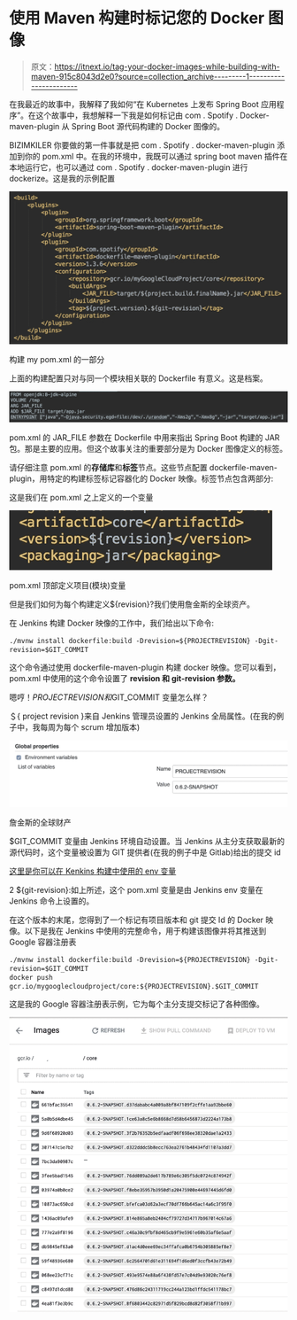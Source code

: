 # 使用 Maven 构建时标记您的 Docker 图像

> 原文：<https://itnext.io/tag-your-docker-images-while-building-with-maven-915c8043d2e0?source=collection_archive---------1----------------------->

在我最近的故事中，我解释了我如何“在 Kubernetes 上发布 Spring Boot 应用程序”。在这个故事中，我想解释一下我是如何标记由 com . Spotify . Docker-maven-plugin 从 Spring Boot 源代码构建的 Docker 图像的。

BIZIMKILER 你要做的第一件事就是把 com . Spotify . docker-maven-plugin 添加到你的 pom.xml 中。在我的环境中，我既可以通过 spring boot maven 插件在本地运行它，也可以通过 com . Spotify . docker-maven-plugin 进行 dockerize。这是我的示例配置

![](img/a156ee966dfee95162cd0cddc6046b48.png)

构建 my pom.xml 的一部分

上面的构建配置只对与同一个模块相关联的 Dockerfile 有意义。这是档案。

![](img/56939a378aa1c8e4393cc8af454cf8ef.png)

pom.xml 的 JAR_FILE 参数在 Dockerfile 中用来指出 Spring Boot 构建的 JAR 包。那是主要的应用。但这个故事关注的重要部分是为 Docker 图像定义的标签。

请仔细注意 pom.xml 的**存储库**和**标签**节点。这些节点配置 dockerfile-maven-plugin，用特定的构建标签标记容器化的 Docker 映像。标签节点包含两部分:

这是我们在 pom.xml 之上定义的一个变量

![](img/59c62af26397ad6492703ee0f67be8da.png)

pom.xml 顶部定义项目(模块)变量

但是我们如何为每个构建定义${revision}?我们使用詹金斯的全球资产。

在 Jenkins 构建 Docker 映像的工作中，我们给出以下命令:

```
./mvnw install dockerfile:build -Drevision=${PROJECTREVISION} -Dgit-revision=$GIT_COMMIT
```

这个命令通过使用 dockerfile-maven-plugin 构建 docker 映像。您可以看到，pom.xml 中使用的这个命令设置了 **revision 和 git-revision 参数。**

嗯哼！${PROJECTREVISION}和$GIT_COMMIT 变量怎么样？

＄{ project revision }来自 Jenkins 管理员设置的 Jenkins 全局属性。(在我的例子中，我每周为每个 scrum 增加版本)

![](img/1039303e72f93a121cf5f38d113ee88e.png)

詹金斯的全球财产

$GIT_COMMIT 变量由 Jenkins 环境自动设置。当 Jenkins 从主分支获取最新的源代码时，这个变量被设置为 GIT 提供者(在我的例子中是 Gitlab)给出的提交 id

[这里是你可以在 Kenkins 构建中使用的 env 变量](https://wiki.jenkins.io/display/JENKINS/Building+a+software+project)

2 ${git-revision}:如上所述，这个 pom.xml 变量是由 Jenkins env 变量在 Jenkins 命令上设置的。

在这个版本的末尾，您得到了一个标记有项目版本和 git 提交 Id 的 Docker 映像。以下是我在 Jenkins 中使用的完整命令，用于构建该图像并将其推送到 Google 容器注册表

```
./mvnw install dockerfile:build -Drevision=${PROJECTREVISION} -Dgit-revision=$GIT_COMMIT
docker push gcr.io/mygooglecloudproject/core:${PROJECTREVISION}.$GIT_COMMIT
```

这是我的 Google 容器注册表示例，它为每个主分支提交标记了各种图像。

![](img/6f2bdb2ed8982330d42d2483f41e4a75.png)